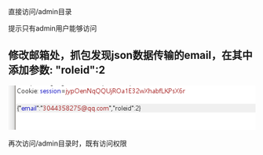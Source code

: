 直接访问/admin目录

提示只有admin用户能够访问



## 修改邮箱处，抓包发现json数据传输的email，在其中添加参数: "roleid":2

![](https://raw.githubusercontent.com/h1iba1/h1iba1.github.io/refs/heads/master/_posts/portswigger-labs/访问控制漏洞和特权升级/images/9703CE528E0A4CAE865F69674F8AFFD0clipboard.png)



再次访问/admin目录时，既有访问权限


